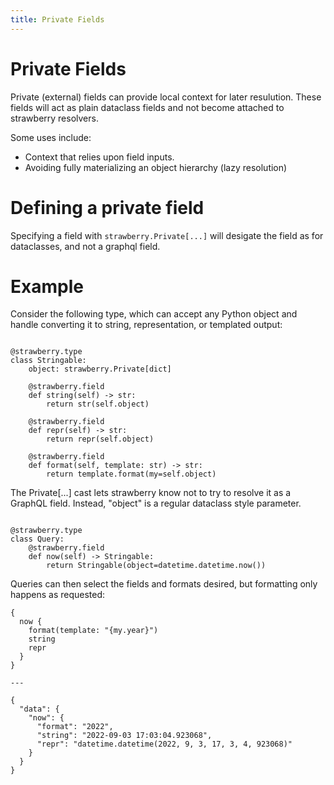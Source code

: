 ```yaml
---
title: Private Fields
---
```


# Private Fields

Private (external) fields can provide local context for later resulution.
These fields will act as plain dataclass fields and not become attached to
strawberry resolvers.

Some uses include:

- Context that relies upon field inputs.
- Avoiding fully materializing an object hierarchy (lazy resolution)

# Defining a private field

Specifying a field with `strawberry.Private[...]` will desigate the field
as for dataclasses, and not a graphql field.

# Example

Consider the following type, which can accept any Python object and handle
converting it to string, representation, or templated output:

```

@strawberry.type
class Stringable:
    object: strawberry.Private[dict]

    @strawberry.field
    def string(self) -> str:
        return str(self.object)

    @strawberry.field
    def repr(self) -> str:
        return repr(self.object)

    @strawberry.field
    def format(self, template: str) -> str:
        return template.format(my=self.object)

```

The Private[...] cast lets strawberry know not to try to resolve it as a
GraphQL field. Instead, "object" is a regular dataclass style parameter.

```

@strawberry.type
class Query:
    @strawberry.field
    def now(self) -> Stringable:
        return Stringable(object=datetime.datetime.now())

```

Queries can then select the fields and formats desired, but formatting only
happens as requested:

```graphql+json
{
  now {
    format(template: "{my.year}")
    string
    repr
  }
}

---

{
  "data": {
    "now": {
      "format": "2022",
      "string": "2022-09-03 17:03:04.923068",
      "repr": "datetime.datetime(2022, 9, 3, 17, 3, 4, 923068)"
    }
  }
}
```
